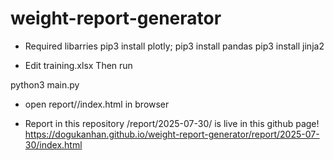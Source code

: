 # weight-report-generator

* Required libarries
pip3 install plotly;
pip3 install pandas
pip3 install jinja2


* Edit training.xlsx
Then run

python3 main.py

* open report/<reportDate>/index.html in browser

* Report in this repository /report/2025-07-30/ is live in this github page!
https://dogukanhan.github.io/weight-report-generator/report/2025-07-30/index.html